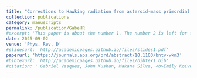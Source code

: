 ```yaml
---
title: "Corrections to Hawking radiation from asteroid-mass primordial black holes: description of the stochastic charge effect in quantum electrodynamics"
collection: publications
category: manuscripts
permalink: /publication/GabeHR
#excerpt: 'This paper is about the number 1. The number 2 is left for future work.'
date: 2025-09-02
venue: 'Phys. Rev. D'
#slidesurl: 'http://academicpages.github.io/files/slides1.pdf'
paperurl: 'https://journals.aps.org/prd/abstract/10.1103/bntv-wkm3'
#bibtexurl: 'http://academicpages.github.io/files/bibtex1.bib'
#citation: ' Gabriel Vasquez, John Kushan, Makana Silva, <b>Emily Koivu<b>  Arijit Das, and Christopher M. Hirata (2025). Physical Review D.'
---
```

